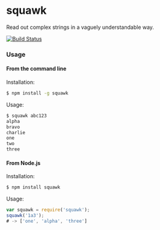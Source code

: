 squawk
======

Read out complex strings in a vaguely understandable way.

[![Build Status](https://travis-ci.org/banterability/squawk.svg?branch=master)](https://travis-ci.org/banterability/squawk)

### Usage

#### From the command line

Installation:

```bash
$ npm install -g squawk
```

Usage:

```bash
$ squawk abc123
alpha
bravo
charlie
one
two
three
```

#### From Node.js

Installation:

```bash
$ npm install squawk
```

Usage:

```javascript
var squawk = require('squawk');
squawk('1a3');
# -> ['one', 'alpha', 'three']
```

